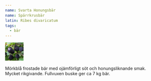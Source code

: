 ```yaml
---
name: Svarta Honungsbär
name: Spärrkrusbär
latin: Ribes divaricatum
tags:
  - bär
---
```


<img src="/img/ribes-divaricatum-schwarze-honigbeere.jpg" width="60" data-srcset="1x, 1.5x, 2x" alt="Ribes divaricatum" data-attribution="https://deaflora.de/Shop/Johannisbeerfreunde/Schwarze-Honigbeere--Pflanze-.html">

Mörkblå frostade bär med ojämförligt söt och honungsliknande smak. Mycket rikgivande. Fullvuxen buske ger ca 7 kg bär.
